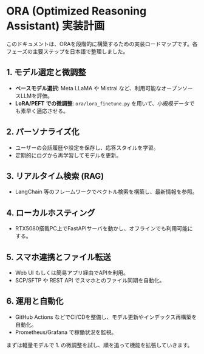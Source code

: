 # ORA (Optimized Reasoning Assistant) 実装計画

このドキュメントは、ORAを段階的に構築するための実装ロードマップです。各フェーズの主要ステップを日本語で整理しました。

## 1. モデル選定と微調整
- **ベースモデル選択**: Meta LLaMA や Mistral など、利用可能なオープンソースLLMを評価。
- **LoRA/PEFT での微調整**: `ora/lora_finetune.py` を用いて、小規模データでも素早く適応させる。

## 2. パーソナライズ化
- ユーザーの会話履歴や設定を保存し、応答スタイルを学習。
- 定期的にログから再学習してモデルを更新。

## 3. リアルタイム検索 (RAG)
- LangChain 等のフレームワークでベクトル検索を構築し、最新情報を参照。

## 4. ローカルホスティング
- RTX5080搭載PC上でFastAPIサーバを動かし、オフラインでも利用可能にする。

## 5. スマホ連携とファイル転送
- Web UI もしくは簡易アプリ経由でAPIを利用。
- SCP/SFTP や REST API でスマホとのファイル同期を自動化。

## 6. 運用と自動化
- GitHub Actions などでCI/CDを整備し、モデル更新やインデックス再構築を自動化。
- Prometheus/Grafana で稼働状況を監視。

まずは軽量モデルで 1. の微調整を試し、順を追って機能を拡張していきます。
